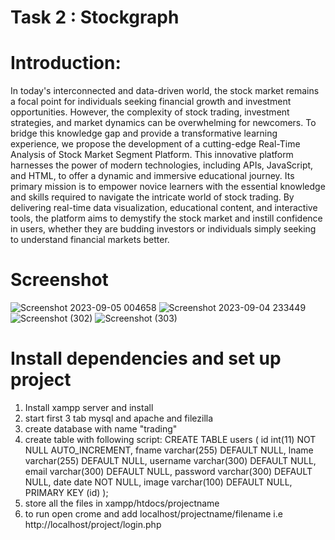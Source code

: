 # Task 2 : Stockgraph
# Introduction: 
In today's interconnected and data-driven world, the stock market remains a focal point for individuals seeking financial growth and investment opportunities. However, the complexity of stock trading, investment strategies, and market dynamics can be overwhelming for newcomers. To bridge this knowledge gap and provide a transformative learning experience, we propose the development of a cutting-edge Real-Time Analysis of Stock Market Segment Platform.
This innovative platform harnesses the power of modern technologies, including APIs, JavaScript, and HTML, to offer a dynamic and immersive educational journey. Its primary mission is to empower novice learners with the essential knowledge and skills required to navigate the intricate world of stock trading. By delivering real-time data visualization, educational content, and interactive tools, the platform aims to demystify the stock market and instill confidence in users, whether they are budding investors or individuals simply seeking to understand financial markets better.
# Screenshot
![Screenshot 2023-09-05 004658](https://github.com/Rushikesh707/Task-2/assets/128886800/1f0e6907-1f6e-476d-b866-6805516882bd)
![Screenshot 2023-09-04 233449](https://github.com/Rushikesh707/Task-2/assets/128886800/b67a994e-e1b1-474b-b91b-594b4796e77c)
![Screenshot (302)](https://github.com/Rushikesh707/Task-2/assets/128886800/3ac94784-057a-4708-af83-81c730e28e6f)
![Screenshot (303)](https://github.com/Rushikesh707/Task-2/assets/128886800/ed334440-40ae-4cdd-a677-1a5a761442ad)
# Install dependencies and set up project
1. Install xampp server and install
2. start first 3 tab mysql and apache and filezilla
3. create database with name "trading"
4. create table with following script:
CREATE TABLE users ( id int(11) NOT NULL AUTO_INCREMENT, fname varchar(255) DEFAULT NULL, lname varchar(255) DEFAULT NULL, username varchar(300) DEFAULT NULL, email varchar(300) DEFAULT NULL, password varchar(300) DEFAULT NULL, date date NOT NULL, image varchar(100) DEFAULT NULL, PRIMARY KEY (id) );
7. store all the files in xampp/htdocs/projectname
8. to run open crome and add localhost/projectname/filename i.e http://localhost/project/login.php
